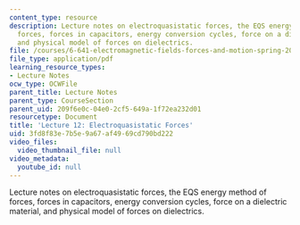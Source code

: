 ```yaml
---
content_type: resource
description: Lecture notes on electroquasistatic forces, the EQS energy method of
  forces, forces in capacitors, energy conversion cycles, force on a dielectric material,
  and physical model of forces on dielectrics.
file: /courses/6-641-electromagnetic-fields-forces-and-motion-spring-2005/3fd8f83e7b5e9a67af4969cd790bd222_lecture12.pdf
file_type: application/pdf
learning_resource_types:
- Lecture Notes
ocw_type: OCWFile
parent_title: Lecture Notes
parent_type: CourseSection
parent_uid: 209f6e0c-04e0-2cf5-649a-1f72ea232d01
resourcetype: Document
title: 'Lecture 12: Electroquasistatic Forces'
uid: 3fd8f83e-7b5e-9a67-af49-69cd790bd222
video_files:
  video_thumbnail_file: null
video_metadata:
  youtube_id: null
---
```

Lecture notes on electroquasistatic forces, the EQS energy method of forces, forces in capacitors, energy conversion cycles, force on a dielectric material, and physical model of forces on dielectrics.


